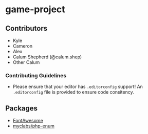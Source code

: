 # game-project

## Contributors

-   Kyle
-   Cameron
-   Alex
-   Calum Shepherd (@calum.shep)
-   Other Calum

### Contributing Guidelines

-   Please ensure that your editor has `.editorconfig` support! An `.editorconfig` file is provided to ensure code consitency.

## Packages

-   [FontAwesome](https://fontawesome.com/)
-   [myclabs/php-enum](https://github.com/myclabs/php-enum)

